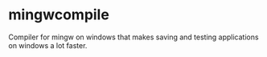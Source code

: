 # mingwcompile
Compiler for mingw on windows that makes saving and testing applications on windows a lot faster.
